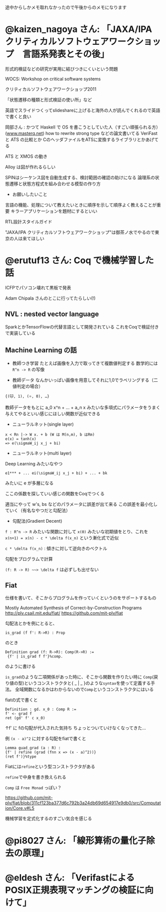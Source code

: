 途中からしかメモ取れなかったので午後からのメモになります

# @kaizen_nagoya さん: 「JAXA/IPA クリティカルソフトウェアワークショップ　言語系発表とその後」

形式的検証などの研究が実用に結びつきにくいという問題

WOCS: Workshop on critical software systems

クリティカルソフトウェアワークショップ2011

「状態遷移の種類と形式検証の使い所」など

英語でスライドつくってslideshareに上げると海外の人が読んでくれるので英語で書くと良い

岡部さん : かつて Haskell で OS を書こうとしていた人（すごい頑張られる方）(www.masterq.net)
how to rewrite strong type などの論文書いてる
VeriFast と ATS の比較とか
CのヘッダファイルをATSに変換するライブラリとかあげてる

ATS と XMOS の動き

Alloy は図が作れるらしい

SPINはシーケンス図を自動生成する、検討範囲の確認の助けになる
論理系の状態遷移と状態方程式を組み合わせる模型の作り方

- お願いしたいこと

言語の機能、処理について教えたいときに順序を示して順序よく教えることが重要
キラーアプリケーションを題材にするといい

RTL設計スタイルガイド

"JAXA/IPA クリティカルソフトウェアワークショップ"は御茶ノ水でやるので東京の人は来てほしい

# @erutuf13 さん: Coq で機械学習した話

ICFPでパソコン壊れて黒板で発表

Adam Chipala さんのとこに行ってたらしい(!)

## NVL : nested vector language
SparkとかTensorFlowの代替言語として開発されている
これをCoqで検証付きで実装している

## Machine Learning の話

- 教師つき学習
たとえば画像を入力で取ってきて複数値判定する
数学的には `R^n -> R` の写像

- 教師データ
なんかいっぱい画像を用意してそれに1,0でラベリングする（二値判定の場合）

`{(🐱, 1), (⭐️, 0), …}`

教師データをもとに a_0 x^n + ... + a_n x みたいな多項式にパラメータをうまく与えてやるといい感じにほしい関数が近似できる

- ニューラルネット(single layer)

```
x < Rn |-> W x. + b (W は M(n,m), b はRm)
e(x) = tanh(x)
=> e(\sigmaW_ij x_j + bi)
```

- ニューラルネット(multi layer)

Deep Learning みたいなやつ

```
e1*** + ... ei(\sigmaW_ij x_j + bi) + ... + bk
```
みたいに e が多層になる

ここの係数を探していい感じの関数をCoqでつくる

適当にやって w's, bs などのパラメータに誤差が出て来る
この誤差を最小化していく（有名なやつだと勾配法）

- 勾配法(Gradient Decent)

`f : R^n -> R` みたいな関数に対して
`x(0)` みたいな初期値をとり、これを
`x(n+1) = x(n) - c * \delta f(x_n)` という漸化式で近似

`c * \delta f(x_n)` : 傾きに対して逆向きのベクトル

勾配をプログラムで計算

`(f: R -> R) ~~> \delta f` は必ずしも出せない

## Fiat

仕様を書いて、そこからプログラムを作っていくというのをサポートするもの

Mostly Automated Synthesis of Correct-by-Construction Programs http://plv.csail.mit.edu/fiat/
https://github.com/mit-plv/fiat

勾配法とかを例にとると、
``` 
is_grad (f f': R->R) : Prop
```
のとき
```
Definition grad (f: R->R): Comp(R->R) :=
 {f' | is_grad f f'}%comp.
```
のように書ける

`is_grad`のような二項関係があった時に、そこから関数を作りたい時に
`Comp`(戻り値の型)というコンストラクタと{ _ | _ }のような`syntax`を使って定義する手法。
全域関数になるかはわからないので`Comp`というコンストラクタにはいる

fiatの式で書くと

```
Definition : gd. x_0 : Comp R :=
f' <- grad f
ret (gd' f' c x_0)
```

↑f' に fの勾配が代入された気持ち
ちょっとついていけなくなってきた...

例
`(x - a)^2`
に対する勾配をfiatで書くと
```
Lemma guad_grad (a : R) :
{f' | refine (grad (fnn x => (x - a)^2))}
(ret f')}%type
```

Fiatには`refine`という型コンストラクタがある

`refine`で中身を書き換えられる

`Comp` は `Free Monad` っぽい？

https://github.com/mit-plv/fiat/blob/311cf123ba377d6c792b3a24db69d654917e9db0/src/Computation/Core.v#L5

機械学習を定式化するのすごい気合を感じる

# @pi8027 さん: 「線形算術の量化子除去の原理」

# @eldesh さん: 「VerifastによるPOSIX正規表現マッチングの検証に向けて」
